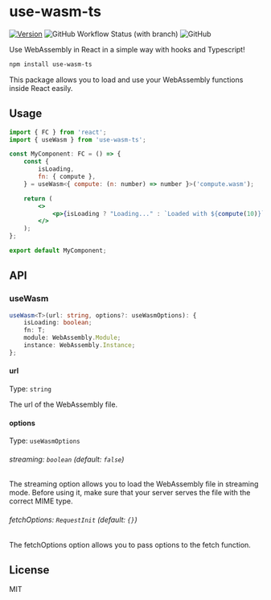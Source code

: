 # use-wasm-ts

[![Version](https://img.shields.io/npm/v/use-wasm-ts?style=flat&colorA=000000&colorB=000000)](https://npmjs.com/package/use-wasm-ts)
![GitHub Workflow Status (with branch)](https://img.shields.io/github/actions/workflow/status/Romainlg29/use-wasm/basic.yml?branch=main&colorA=000000&colorB=000000)
![GitHub](https://img.shields.io/github/license/Romainlg29/use-wasm?&colorA=000000&colorB=000000)

Use WebAssembly in React in a simple way with hooks and Typescript!

```bash
npm install use-wasm-ts
```

This package allows you to load and use your WebAssembly functions inside React easily.

## Usage

```jsx
import { FC } from 'react';
import { useWasm } from 'use-wasm-ts';

const MyComponent: FC = () => {
    const {
        isLoading,
        fn: { compute },
    } = useWasm<{ compute: (n: number) => number }>('compute.wasm');

	return (
        <>
            <p>{isLoading ? "Loading..." : `Loaded with ${compute(10)}`}</p>
        </>
    );
};

export default MyComponent;
```


## API

### useWasm

```ts
useWasm<T>(url: string, options?: useWasmOptions): {
    isLoading: boolean;
    fn: T;
    module: WebAssembly.Module;
    instance: WebAssembly.Instance;
};
```

#### url

Type: `string`

The url of the WebAssembly file.

#### options

Type: `useWasmOptions`

###### streaming: `boolean` (default: `false`)
The streaming option allows you to load the WebAssembly file in streaming mode. Before using it, make sure that your server serves the file with the correct MIME type.

###### fetchOptions: `RequestInit` (default: `{}`)
The fetchOptions option allows you to pass options to the fetch function.


## License

MIT